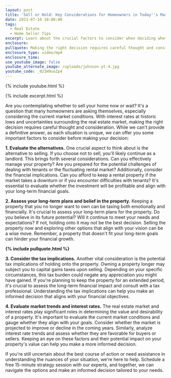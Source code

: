```yaml
---
layout: post
title: 'Sell or Hold: Key Considerations for Homeowners in Today''s Market'
date: 2023-07-10 10:00:00
tags:
  - Real Estate
  - Home Seller Tips
excerpt: Learn about the crucial factors to consider when deciding whether to sell.
enclosure:
pullquote: Making the right decision requires careful thought and consideration.
enclosure_type: video/mp4
enclosure_time:
use_youtube_image: false
youtube_alternate_image: /uploads/johnson-yt-4.jpg
youtube_code: _021H9uoZp4
---
```

{% include youtube.html %}

{% include excerpt.html %}

Are you contemplating whether to sell your home now or wait? It's a question that many homeowners are asking themselves, especially considering the current market conditions. With interest rates at historic lows and uncertainties surrounding the real estate market, making the right decision requires careful thought and consideration. While we can't provide a definitive answer, as each situation is unique, we can offer you some important factors to consider before making your decision:

**1\. Evaluate the alternatives.** One crucial aspect to think about is the alternative to selling. If you choose not to sell, you'll likely continue as a landlord. This brings forth several considerations. Can you effectively manage your property? Are you prepared for the potential challenges of dealing with tenants or the fluctuating rental market? Additionally, consider the financial implications. Can you afford to keep a rental property if the market takes a downturn or if you encounter difficulties with tenants? It's essential to evaluate whether the investment will be profitable and align with your long-term financial goals.

**2\. Assess your long-term plans and belief in the property.** Keeping a property that you no longer want to own can be taxing both emotionally and financially. It's crucial to assess your long-term plans for the property. Do you believe in its future potential? Will it continue to meet your needs and expectations? If not, holding onto it may not be the best decision. Selling the property now and exploring other options that align with your vision can be a wise move. Remember, a property that doesn't fit your long-term goals can hinder your financial growth.

**{% include pullquote.html %}**

**3\. Consider the tax implications.** Another vital consideration is the potential tax implications of holding onto the property. Owning a property longer may subject you to capital gains taxes upon selling. Depending on your specific circumstances, this tax burden could negate any appreciation you might have gained. If you're planning to keep the property for an extended period, it's crucial to assess the long-term financial impact and consult with a tax professional. Understanding the tax implications can help you make an informed decision that aligns with your financial objectives.

**4\. Evaluate market trends and interest rates.** The real estate market and interest rates play significant roles in determining the value and desirability of a property. It's important to evaluate the current market conditions and gauge whether they align with your goals. Consider whether the market is projected to improve or decline in the coming years. Similarly, analyze interest rate trends and assess whether they are favorable for buyers or sellers. Keeping an eye on these factors and their potential impact on your property's value can help you make a more informed decision.

If you're still uncertain about the best course of action or need assistance in understanding the nuances of your situation, we're here to help. Schedule a free 15-minute strategy session with our experts, and together, we can navigate the options and make an informed decision tailored to your needs.